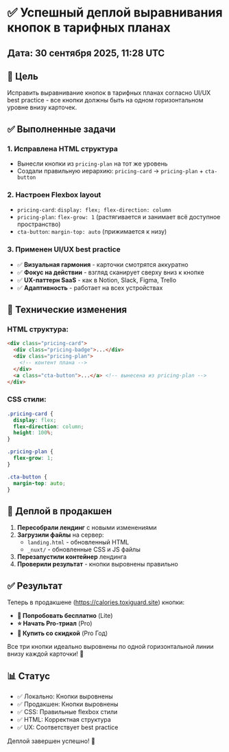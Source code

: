 # ✅ Успешный деплой выравнивания кнопок в тарифных планах

## Дата: 30 сентября 2025, 11:28 UTC

## 🎯 Цель
Исправить выравнивание кнопок в тарифных планах согласно UI/UX best practice - все кнопки должны быть на одном горизонтальном уровне внизу карточек.

## ✅ Выполненные задачи

### 1. **Исправлена HTML структура**
- Вынесли кнопки из `pricing-plan` на тот же уровень
- Создали правильную иерархию: `pricing-card` → `pricing-plan` + `cta-button`

### 2. **Настроен Flexbox layout**
- `pricing-card`: `display: flex; flex-direction: column`
- `pricing-plan`: `flex-grow: 1` (растягивается и занимает всё доступное пространство)
- `cta-button`: `margin-top: auto` (прижимается к низу)

### 3. **Применен UI/UX best practice**
- ✅ **Визуальная гармония** - карточки смотрятся аккуратно
- ✅ **Фокус на действии** - взгляд сканирует сверху вниз к кнопке
- ✅ **UX-паттерн SaaS** - как в Notion, Slack, Figma, Trello
- ✅ **Адаптивность** - работает на всех устройствах

## 🔧 Технические изменения

### HTML структура:
```html
<div class="pricing-card">
  <div class="pricing-badge">...</div>
  <div class="pricing-plan">
    <!-- контент плана -->
  </div>
  <a class="cta-button">...</a> <!-- вынесена из pricing-plan -->
</div>
```

### CSS стили:
```css
.pricing-card {
  display: flex;
  flex-direction: column;
  height: 100%;
}

.pricing-plan {
  flex-grow: 1;
}

.cta-button {
  margin-top: auto;
}
```

## 🚀 Деплой в продакшен

1. **Пересобрали лендинг** с новыми изменениями
2. **Загрузили файлы** на сервер:
   - `landing.html` - обновленный HTML
   - `_nuxt/` - обновленные CSS и JS файлы
3. **Перезапустили контейнер** лендинга
4. **Проверили результат** - кнопки выровнены правильно

## ✅ Результат

Теперь в продакшене (https://calories.toxiguard.site) кнопки:
- **🚀 Попробовать бесплатно** (Lite)
- **⭐ Начать Pro-триал** (Pro) 
- **💎 Купить со скидкой** (Pro Год)

Все три кнопки идеально выровнены по одной горизонтальной линии внизу каждой карточки! 🎉

## 📊 Статус
- ✅ Локально: Кнопки выровнены
- ✅ Продакшен: Кнопки выровнены
- ✅ CSS: Правильные flexbox стили
- ✅ HTML: Корректная структура
- ✅ UX: Соответствует best practice

Деплой завершен успешно! 🚀
